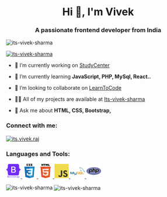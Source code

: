 <h1 align="center">Hi 👋, I'm Vivek</h1>
<h3 align="center">A passionate frontend developer from India</h3>

<p align="left"> <img src="https://komarev.com/ghpvc/?username=its-vivek-sharma&label=Profile%20views&color=0e75b6&style=flat" alt="its-vivek-sharma" /> </p>

<p align="left"> <a href="https://github.com/ryo-ma/github-profile-trophy"><img src="https://github-profile-trophy.vercel.app/?username=its-vivek-sharma" alt="its-vivek-sharma" /></a> </p>

- 🔭 I’m currently working on [StudyCenter](https://studycenter.free.nf/?i=1)

- 🌱 I’m currently learning **JavaScript, PHP, MySql, React..**

- 👯 I’m looking to collaborate on [LearnToCode](https://vivek.free.nf/?i=1)

- 👨‍💻 All of my projects are available at [Its-vivek-sharma](Its-vivek-sharma)

- 💬 Ask me about **HTML, CSS, Bootstrap,**

<h3 align="left">Connect with me:</h3>
<p align="left">
<a href="https://instagram.com/its.vivek.raj" target="blank"><img align="center" src="https://raw.githubusercontent.com/rahuldkjain/github-profile-readme-generator/master/src/images/icons/Social/instagram.svg" alt="its.vivek.raj" height="30" width="40" /></a>
</p>

<h3 align="left">Languages and Tools:</h3>
<p align="left"> <a href="https://getbootstrap.com" target="_blank" rel="noreferrer"> <img src="https://raw.githubusercontent.com/devicons/devicon/master/icons/bootstrap/bootstrap-plain-wordmark.svg" alt="bootstrap" width="40" height="40"/> </a> <a href="https://www.w3schools.com/css/" target="_blank" rel="noreferrer"> <img src="https://raw.githubusercontent.com/devicons/devicon/master/icons/css3/css3-original-wordmark.svg" alt="css3" width="40" height="40"/> </a> <a href="https://www.w3.org/html/" target="_blank" rel="noreferrer"> <img src="https://raw.githubusercontent.com/devicons/devicon/master/icons/html5/html5-original-wordmark.svg" alt="html5" width="40" height="40"/> </a> <a href="https://developer.mozilla.org/en-US/docs/Web/JavaScript" target="_blank" rel="noreferrer"> <img src="https://raw.githubusercontent.com/devicons/devicon/master/icons/javascript/javascript-original.svg" alt="javascript" width="40" height="40"/> </a> <a href="https://www.mysql.com/" target="_blank" rel="noreferrer"> <img src="https://raw.githubusercontent.com/devicons/devicon/master/icons/mysql/mysql-original-wordmark.svg" alt="mysql" width="40" height="40"/> </a> <a href="https://www.php.net" target="_blank" rel="noreferrer"> <img src="https://raw.githubusercontent.com/devicons/devicon/master/icons/php/php-original.svg" alt="php" width="40" height="40"/> </a> </p>

<p><img align="left" src="https://github-readme-stats.vercel.app/api/top-langs?username=its-vivek-sharma&show_icons=true&locale=en&layout=compact" alt="its-vivek-sharma" /></p>

<p>&nbsp;<img align="center" src="https://github-readme-stats.vercel.app/api?username=its-vivek-sharma&show_icons=true&locale=en" alt="its-vivek-sharma" /></p>
